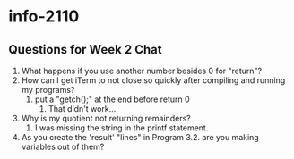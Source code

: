 # info-2110
## Questions for Week 2 Chat

1. What happens if you use another number besides 0 for "return"?
2. How can I get iTerm to not close so quickly after compiling and running my programs?
   1. put a "getch();" at the end before return 0
      1. That didn't work...
3. Why is my quotient not returning remainders?
	1. I was missing the string in the printf statement.
4. As you create the 'result' "lines" in Program 3.2. are you making variables out of them?